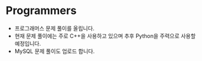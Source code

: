# Programmers
- 프로그래머스 문제 풀이를 올립니다.
- 현재 문제 풀이에는 주로 C++을 사용하고 있으며 추후 Python을 주력으로 사용할 예정입니다.
- MySQL 문제 풀이도 업로드 합니다.
